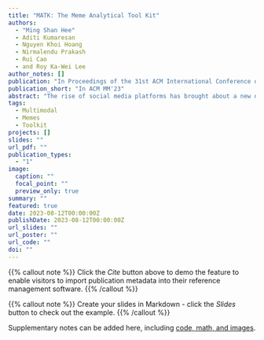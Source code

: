```yaml
---
title: "MATK: The Meme Analytical Tool Kit"
authors:
  - "Ming Shan Hee"
  - Aditi Kumaresan
  - Nguyen Khoi Hoang
  - Nirmalendu Prakash
  - Rui Cao
  - and Roy Ka-Wei Lee
author_notes: []
publication: "In Proceedings of the 31st ACM International Conference on Multimedia"
publication_short: "In ACM MM'23"
abstract: "The rise of social media platforms has brought about a new digital culture called memes. Memes, which combine visuals and text, can strongly influence public opinions on social and cultural issues. As a result, people have become interested in categorizing memes, leading to the development of various datasets and multimodal models that show promising results in this field. However, there is currently a lack of a single library that allows for the reproduction, evaluation, and comparison of these models using fair benchmarks and settings. To fill this gap, we introduce the Meme Analysis Tool Kit (MATK), an open-source toolkit specifically designed to support existing memes datasets and cutting-edge multimodal models. MATK aims to assist researchers and engineers in training and reproducing these multimodal models for meme classification tasks, while also providing analysis techniques to gain insights into their strengths and weaknesses. To access MATK, please visit www.github.com/socialai-studio/matk."
tags:
  - Multimodal
  - Memes
  - Toolkit
projects: []
slides: ""
url_pdf: ""
publication_types:
  - "1"
image:
  caption: ""
  focal_point: ""
  preview_only: true
summary: ""
featured: true
date: 2023-08-12T00:00:00Z
publishDate: 2023-08-12T00:00:00Z
url_slides: ""
url_poster: ""
url_code: ""
doi: ""
---
```


{{% callout note %}}
Click the _Cite_ button above to demo the feature to enable visitors to import publication metadata into their reference management software.
{{% /callout %}}

{{% callout note %}}
Create your slides in Markdown - click the _Slides_ button to check out the example.
{{% /callout %}}

Supplementary notes can be added here, including [code, math, and images](https://wowchemy.com/docs/writing-markdown-latex/).
